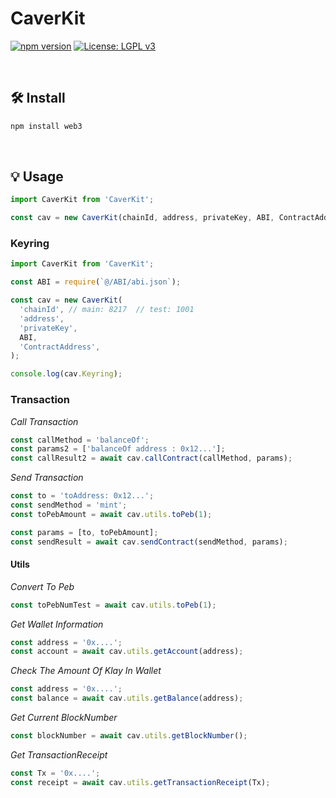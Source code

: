 # CaverKit

[![npm version](https://badge.fury.io/js/caverkit.svg)](https://badge.fury.io/js/caverkit)
[![License: LGPL v3](https://img.shields.io/badge/License-LGPL_v3-blue.svg)](https://www.gnu.org/licenses/lgpl-3.0)

<br />

## 🛠️ Install

```sh
npm install web3
```

<br />

## 💡 Usage

```ts
import CaverKit from 'CaverKit';

const cav = new CaverKit(chainId, address, privateKey, ABI, ContractAddress);
```

### Keyring

```ts
import CaverKit from 'CaverKit';

const ABI = require(`@/ABI/abi.json`);

const cav = new CaverKit(
  'chainId', // main: 8217  // test: 1001
  'address',
  'privateKey',
  ABI,
  'ContractAddress',
);

console.log(cav.Keyring);
```

### Transaction

_Call Transaction_

```ts
const callMethod = 'balanceOf';
const params2 = ['balanceOf address : 0x12...'];
const callResult2 = await cav.callContract(callMethod, params);
```

_Send Transaction_

```ts
const to = 'toAddress: 0x12...';
const sendMethod = 'mint';
const toPebAmount = await cav.utils.toPeb(1);

const params = [to, toPebAmount];
const sendResult = await cav.sendContract(sendMethod, params);
```

#### Utils

_Convert To Peb_

```ts
const toPebNumTest = await cav.utils.toPeb(1);
```

_Get Wallet Information_

```ts
const address = '0x....';
const account = await cav.utils.getAccount(address);
```

_Check The Amount Of Klay In Wallet_

```ts
const address = '0x....';
const balance = await cav.utils.getBalance(address);
```

_Get Current BlockNumber_

```ts
const blockNumber = await cav.utils.getBlockNumber();
```

_Get TransactionReceipt_

```ts
const Tx = '0x....';
const receipt = await cav.utils.getTransactionReceipt(Tx);
```
